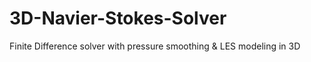 # 3D-Navier-Stokes-Solver
Finite Difference solver with pressure smoothing &amp; LES modeling in 3D 
